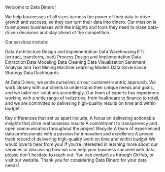 Welcome to Data Dinero!

We help businesses of all sizes harness the power of their data to drive growth and success, so they can turn their data into dinero. Our mission is to empower businesses with the insights and tools they need to make data-driven decisions and stay ahead of the competition.

Our services include:

Data Architecture Design and Implementation
Data Warehousing
ETL (extract, transform, load) Process Design and Implementation
Data Extraction
Data Modeling
Data Cleaning
Data Visualization
Sentiment Analysis and Text Mining
Machine Learning Models
Data Governance Strategy
Data Dashboards

At Data Dinero, we pride ourselves on our customer-centric approach. We work closely with our clients to understand their unique needs and goals, and we tailor our solutions accordingly. Our team of experts has experience working with a wide range of industries, from healthcare to finance to retail, and we are committed to delivering high-quality results on time and within budget.

Key differences that set us apart include:
A focus on delivering actionable insights that drive real business results
A commitment to transparency and open communication throughout the project lifecycle
A team of experienced data professionals with a passion for innovation and excellence
A proven track record of delivering high-quality work on time and within budget
We would love to hear from you! If you're interested in learning more about our services or discussing how we can help your business succeed with data, please don't hesitate to reach out. You can contact us through GitHub, or visit our website. Thank you for considering Data Dinero for your data needs!




